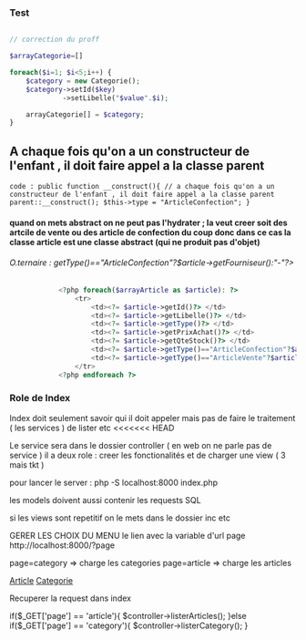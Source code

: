 ### Test
```php

// correction du proff

$arrayCategorie=[]

foreach($i=1; $i<5;i++) {
    $category = new Categorie();
    $category->setId($key)
             ->setLibelle("$value".$i);

    arrayCategorie[] = $category;
}

```

## A chaque fois qu'on a un constructeur de l'enfant , il doit faire appel a la classe parent
`code :
    public function __construct(){
        // a chaque fois qu'on a un constructeur de l'enfant , il doit faire appel a la classe parent
        parent::__construct();
        $this->type = "ArticleConfection";
    }
`
#### quand on mets abstract on ne peut pas l'hydrater ; la veut creer soit des artcile de vente ou des article de confection du coup donc dans ce cas la classe article est une classe abstract (qui ne produit pas d'objet)

###### O.ternaire :  <td><?= $article->getType()=="ArticleConfection"?$article->getFourniseur():"-"?> </td>

```php
            <?php foreach($arrayArticle as $article): ?>
                <tr>
                    <td><?= $article->getId()?> </td>
                    <td><?= $article->getLibelle()?> </td>
                    <td><?= $article->getType()?> </td>
                    <td><?= $article->getPrixAchat()?> </td>
                    <td><?= $article->getQteStock()?> </td>
                    <td><?= $article->getType()=="ArticleConfection"?$article->getFourniseur():"-"?> </td>
                    <td><?= $article->getType()=="ArticleVente"?$article->getDateProduction():"-"?> </td>
                </tr>
            <?php endforeach ?>
```

### Role de Index
Index doit seulement savoir qui il doit appeler mais pas de faire le traitement ( les services ) de lister etc
<<<<<<< HEAD

Le service sera dans le dossier controller ( en web on ne parle pas de service ) il a deux role : creer les fonctionalités et de charger une view ( 3 mais tkt )

pour lancer le server : php -S localhost:8000 index.php

les models doivent aussi contenir les requests SQL

si les views sont repetitif on le mets dans le dossier inc etc

GERER LES CHOIX DU MENU
le lien avec la variable d'url page http://localhost:8000/?page

page=category => charge les categories
page=article => charge les articles


<a href="http://localhost:8000/?page=article">Article</a>
<a href="http://localhost:8000/?page=categorie">Categorie</a>

Recuperer la request dans index

if($_GET['page'] == 'article'){
    $controller->listerArticles();
}else if($_GET['page'] == 'category'){
    $controller->listerCategory();
}

